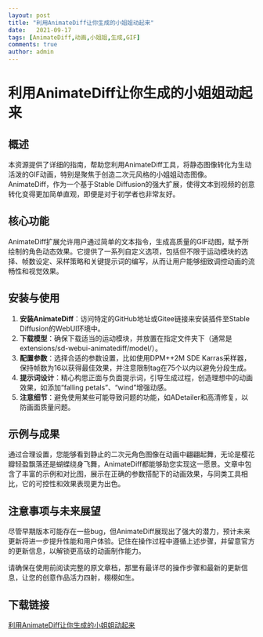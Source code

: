 ```yaml
---
layout: post
title: "利用AnimateDiff让你生成的小姐姐动起来"
date:   2021-09-17
tags: [AnimateDiff,动画,小姐姐,生成,GIF]
comments: true
author: admin
---
```

# 利用AnimateDiff让你生成的小姐姐动起来

## 概述

本资源提供了详细的指南，帮助您利用AnimateDiff工具，将静态图像转化为生动活泼的GIF动画，特别是聚焦于创造二次元风格的小姐姐动态图像。AnimateDiff，作为一个基于Stable Diffusion的强大扩展，使得文本到视频的创意转化变得更加简单直观，即便是对于初学者也非常友好。

## 核心功能

AnimateDiff扩展允许用户通过简单的文本指令，生成高质量的GIF动图，赋予所绘制的角色动态效果。它提供了一系列自定义选项，包括但不限于运动模块的选择、帧数设定、采样策略和关键提示词的编写，从而让用户能够细致调控动画的流畅性和视觉效果。

## 安装与使用

1. **安装AnimateDiff**：访问特定的GitHub地址或Gitee链接来安装插件至Stable Diffusion的WebUI环境中。
2. **下载模型**：确保下载适当的运动模块，并放置在指定文件夹下（通常是extensions/sd-webui-animatediff/model/）。
3. **配置参数**：选择合适的参数设置，比如使用DPM++2M SDE Karras采样器，保持帧数为16以获得最佳效果，并注意限制tag在75个以内以避免分段生成。
4. **提示词设计**：精心构思正面与负面提示词，引导生成过程，创造理想中的动画效果，如添加“falling petals”、“wind”增强动感。
5. **注意细节**：避免使用某些可能导致问题的功能，如ADetailer和高清修复，以防画面质量问题。

## 示例与成果

通过合理设置，您能够看到静止的二次元角色图像在动画中翩翩起舞，无论是樱花瓣轻盈飘落还是蝴蝶绕身飞舞，AnimateDiff都能够助您实现这一愿景。文章中包含了丰富的示例和对比图，展示在正确的参数搭配下的动画效果，与同类工具相比，它的可控性和效果表现更为出色。

## 注意事项与未来展望

尽管早期版本可能存在一些bug，但AnimateDiff展现出了强大的潜力，预计未来更新将进一步提升性能和用户体验。记住在操作过程中遵循上述步骤，并留意官方的更新信息，以解锁更高级的动画制作能力。

请确保在使用前阅读完整的原文章档，那里有最详尽的操作步骤和最新的更新信息，让您的创意作品活力四射，栩栩如生。

## 下载链接

[利用AnimateDiff让你生成的小姐姐动起来](https://pan.quark.cn/s/4346a773b394)